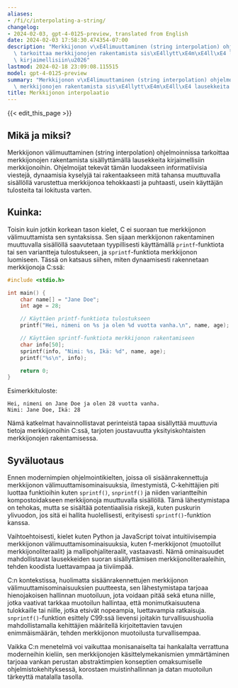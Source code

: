```yaml
---
aliases:
- /fi/c/interpolating-a-string/
changelog:
- 2024-02-03, gpt-4-0125-preview, translated from English
date: 2024-02-03 17:58:30.474354-07:00
description: "Merkkijonon v\xE4limuuttaminen (string interpolation) ohjelmoinnissa\
  \ tarkoittaa merkkijonojen rakentamista sis\xE4llytt\xE4m\xE4ll\xE4 lausekkeita\
  \ kirjaimellisiin\u2026"
lastmod: 2024-02-18 23:09:08.115515
model: gpt-4-0125-preview
summary: "Merkkijonon v\xE4limuuttaminen (string interpolation) ohjelmoinnissa tarkoittaa\
  \ merkkijonojen rakentamista sis\xE4llytt\xE4m\xE4ll\xE4 lausekkeita kirjaimellisiin\u2026"
title: Merkkijonon interpolaatio
---
```


{{< edit_this_page >}}

## Mikä ja miksi?

Merkkijonon välimuuttaminen (string interpolation) ohjelmoinnissa tarkoittaa merkkijonojen rakentamista sisällyttämällä lausekkeita kirjaimellisiin merkkijonoihin. Ohjelmoijat tekevät tämän luodakseen informatiivisia viestejä, dynaamisia kyselyjä tai rakentaakseen mitä tahansa muuttuvalla sisällöllä varustettua merkkijonoa tehokkaasti ja puhtaasti, usein käyttäjän tulosteita tai lokitusta varten.

## Kuinka:

Toisin kuin jotkin korkean tason kielet, C ei suoraan tue merkkijonon välimuuttamista sen syntaksissa. Sen sijaan merkkijonon rakentaminen muuttuvalla sisällöllä saavutetaan tyypillisesti käyttämällä `printf`-funktiota tai sen variantteja tulostukseen, ja `sprintf`-funktiota merkkijonon luomiseen. Tässä on katsaus siihen, miten dynaamisesti rakennetaan merkkijonoja C:ssä:

```c
#include <stdio.h>

int main() {
    char name[] = "Jane Doe";
    int age = 28;

    // Käyttäen printf-funktiota tulostukseen
    printf("Hei, nimeni on %s ja olen %d vuotta vanha.\n", name, age);

    // Käyttäen sprintf-funktiota merkkijonon rakentamiseen
    char info[50];
    sprintf(info, "Nimi: %s, Ikä: %d", name, age);
    printf("%s\n", info);

    return 0;
}
```
Esimerkkituloste:
```
Hei, nimeni on Jane Doe ja olen 28 vuotta vanha.
Nimi: Jane Doe, Ikä: 28
```
Nämä katkelmat havainnollistavat perinteistä tapaa sisällyttää muuttuvia tietoja merkkijonoihin C:ssä, tarjoten joustavuutta yksityiskohtaisten merkkijonojen rakentamisessa.

## Syväluotaus

Ennen modernimpien ohjelmointikielten, joissa oli sisäänrakennettuja merkkijonon välimuuttamisominaisuuksia, ilmestymistä, C-kehittäjien piti luottaa funktioihin kuten `sprintf()`, `snprintf()` ja niiden variantteihin kompostoidakseen merkkijonoja muuttuvalla sisällöllä. Tämä lähestymistapa on tehokas, mutta se sisältää potentiaalisia riskejä, kuten puskurin ylivuodon, jos sitä ei hallita huolellisesti, erityisesti `sprintf()`-funktion kanssa.

Vaihtoehtoisesti, kielet kuten Python ja JavaScript toivat intuitiivisempia merkkijonon välimuuttamisominaisuuksia, kuten f-merkkijonot (muotoillut merkkijonoliteraalit) ja mallipohjaliteraalit, vastaavasti. Nämä ominaisuudet mahdollistavat lausekkeiden suoran sisällyttämisen merkkijonoliteraaleihin, tehden koodista luettavampaa ja tiiviimpää.

C:n kontekstissa, huolimatta sisäänrakennettujen merkkijonon välimuuttamisominaisuuksien puutteesta, sen lähestymistapa tarjoaa hienojakoisen hallinnan muotoiluun, jota voidaan pitää sekä etuna niille, jotka vaativat tarkkaa muotoilun hallintaa, että monimutkaisuutena tulokkaille tai niille, jotka etsivät nopeampia, luettavampia ratkaisuja. `snprintf()`-funktion esittely C99:ssä lievensi joitakin turvallisuushuolia mahdollistamalla kehittäjien määritellä kirjoitettavien tavujen enimmäismäärän, tehden merkkijonon muotoilusta turvallisempaa.

Vaikka C:n menetelmä voi vaikuttaa monisanaiselta tai hankalalta verrattuna moderneihin kieliin, sen merkkijonojen käsittelymekanismien ymmärtäminen tarjoaa vankan perustan abstraktimpien konseptien omaksumiselle ohjelmistokehityksessä, korostaen muistinhallinnan ja datan muotoilun tärkeyttä matalalla tasolla.

